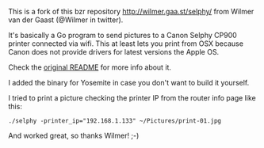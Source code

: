 This is a fork of this bzr repository http://wilmer.gaa.st/selphy/ from Wilmer van der Gaast (@Wilmer in twitter).

It's basically a Go program to send pictures to a Canon Selphy CP900 printer connected via wifi. This at least lets you print from OSX because Canon does not provide drivers for latest versions the Apple OS.

Check the [original README](README.old) for more info about it.

I added the binary for Yosemite in case you don't want to build it yourself.

I tried to print a picture checking the printer IP from the router info page like this:
```
./selphy -printer_ip="192.168.1.133" ~/Pictures/print-01.jpg
```

And worked great, so thanks Wilmer! ;-)
